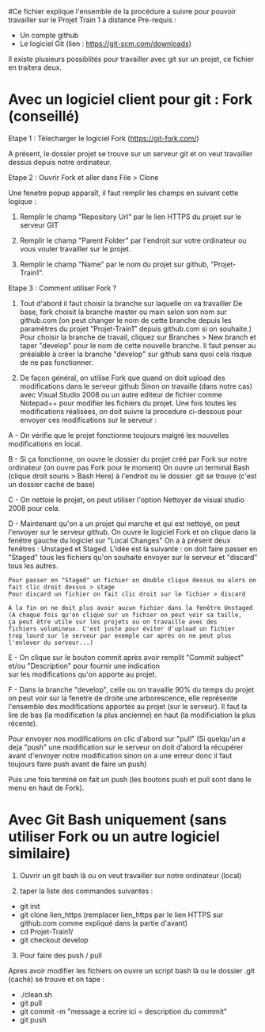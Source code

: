 #Ce fichier explique l'ensemble de la procédure a suivre pour pouvoir travailler sur le Projet Train 1 à distance
Pre-requis :
- Un compte github
- Le logiciel Git (lien : https://git-scm.com/downloads)

Il existe plusieurs possiblités pour travailler avec git sur un projet, ce fichier en traitera deux.

# Avec un logiciel client pour git : Fork (conseillé)

Etape 1 : Télecharger le logiciel Fork (https://git-fork.com/)

A présent, le dossier projet se trouve sur un serveur git et on veut travailler dessus depuis notre ordinateur. 

Etape 2 : Ouvrir Fork et aller dans File > Clone

Une fenetre popup apparaît, il faut remplir les champs en suivant cette logique :

1)  Remplir le champ "Repository Url" par le lien HTTPS du projet sur le serveur GIT 
	
2)  Remplir le champ "Parent Folder" par l'endroit sur votre ordinateur ou vous 
	vouler travailler sur le projet.
	
3)  Remplir le champ "Name" par le nom du projet sur github, "Projet-Train1".

Etape 3 : Comment utiliser Fork ?

1) Tout d'abord il faut choisir la branche sur laquelle on va travailler 
De base, fork choisit la branche master ou main selon son nom sur github.com (on peut changer le nom de cette branche depuis les
paramètres du projet "Projet-Train1" depuis github.com si on souhaite.)
Pour choisir la branche de travail, cliquez sur Branches > New branch et taper "develop" pour le nom de cette nouvelle branche.
Il faut penser au préalable à créer la branche "develop" sur github sans quoi cela risque de ne pas fonctionner.

2) De façon général, on utilise Fork que quand on doit upload des modifications dans le serveur github
Sinon on travaille (dans notre cas) avec Visual Studio 2008 ou un autre editeur de fichier comme Notepad++ pour
modifier les fichiers du projet. Une fois toutes les modifications réalisées, on doit suivre la procedure ci-dessous pour envoyer
ces modifications sur le serveur :

A - On vérifie que le projet fonctionne toujours malgré les nouvelles modifications en local.

B - Si ça fonctionne, on ouvre le dossier du projet créé par Fork sur notre ordinateur (on ouvre pas Fork pour le moment)
	On ouvre un terminal Bash (clique droit souris > Bash Here) à l'endroit ou le dossier .git se trouve (c'est un dossier caché de base)

C - On nettoie le projet, on peut utiliser l'option Nettoyer de visual studio 2008 pour cela.
	
D - Maintenant qu'on a un projet qui marche et qui est nettoyé, on peut l'envoyer sur le serveur github. 
	On ouvre le logiciel Fork et on clique dans la fenêtre gauche du logiciel sur "Local Changes"
	On a à présent deux fenêtres : Unstaged et Staged. L'idée est la suivante : on doit faire passer en "Staged" tous les fichiers 
	qu'on souhaite envoyer sur le serveur et "discard" tous les autres. 
	
	Pour passer en "Staged" un fichier on double clique dessus ou alors on fait clic droit dessus > stage
	Pour discard un fichier on fait clic droit sur le fichier > discard
	
	A la fin on ne doit plus avoir aucun fichier dans la fenêtre Unstaged
	(A chaque fois qu'on clique sur un fichier on peut voir sa taille, 
	ça peut être utile sur les projets ou on travaille avec des
	fichiers volumineux. C'est juste pour éviter d'upload un fichier 
	trop lourd sur le serveur par exemple car après on ne peut plus l'enlever du serveur...)
	
E - On clique sur le bouton commit après avoir remplit "Commit subject" et/ou "Description" pour fournir une indication  
	sur les modifications qu'on apporte au projet.
	
F - Dans la branche "develop", celle ou on travaille 90% du temps du projet on peut voir sur la fenetre de droite une 
arborescence, elle représente l'ensemble des modifications apportés au projet (sur le serveur). Il faut la lire de bas 
(la modification la plus ancienne) en haut (la modificiation la plus récente). 

Pour envoyer nos modifications on clic d'abord sur "pull" (Si quelqu'un a deja "push" une modification sur le serveur on doit
d'abord la récupérer avant d'envoyer notre modification sinon on a une erreur donc il faut toujours faire push avant de faire un push)

Puis une fois terminé on fait un push (les boutons push et pull sont dans le menu en haut de Fork).
	
# Avec Git Bash uniquement (sans utiliser Fork ou un autre logiciel similaire)

1) Ouvrir un git bash là ou on veut travailler sur notre ordinateur (local)

2) taper la liste des commandes suivantes :

- git init
- git clone lien_https (remplacer lien_https par le lien HTTPS sur github.com comme expliqué dans la partie d'avant)
- cd Projet-Train1/
- git checkout develop

3) Pour faire des push / pull

Apres avoir modifier les fichiers on ouvre un script bash là ou le dossier .git (caché) se trouve
et on tape :

 - ./clean.sh
 - git pull
 - git commit -m "message a ecrire ici = description du commmit"
 - git push
